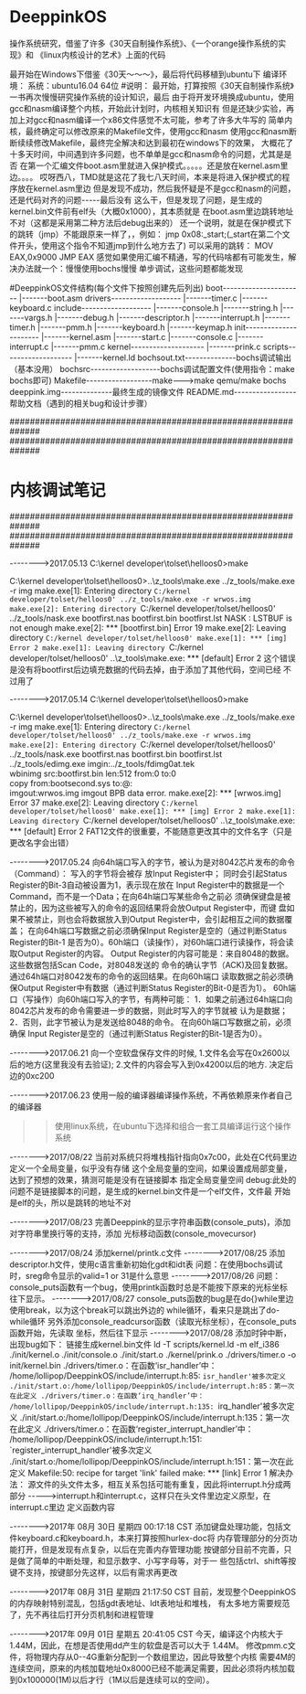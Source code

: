 # DeeppinkOS
操作系统研究，借鉴了许多《30天自制操作系统》、《一个orange操作系统的实现》和
《linux内核设计的艺术》上面的代码

最开始在Windows下借鉴《30天～～～》，最后将代码移植到ubuntu下
编译环境：
系统：ubuntu16.04 64位
#说明：
    最开始，打算按照《30天自制操作系统》一书再次慢慢研究操作系统的设计知识，最后
由于将开发环境换成ubuntu，使用gcc和nasm编译整个内核，开始此计划时，内核相关知识有
但是还缺少实验，再加上对gcc和nasm编译一个x86文件感觉不太可能，参考了许多大牛写的
简单内核，最终确定可以修改原来的Makefile文件，使用gcc和nasm
    使用gcc和nasm断断续续修改Makefile，最终完全解决和达到最初在windows下的效果，
大概花了十多天时间，中间遇到许多问题，也不单单是gcc和nasm命令的问题，尤其是是否
在第一个汇编文件boot.asm里就进入保护模式。。。。。还是放在kernel.asm里边。。。。
哎呀西八，TMD就是这花了我七八天时间，本来是将进入保护模式的程序放在kernel.asm里边
但是发现不成功，然后我怀疑是不是gcc和nasm的问题，还是代码对齐的问题-----最后没有
这么干，但是发现了问题，是生成的kernel.bin文件前有elf头（大概0x1000），其本质就是
在boot.asm里边跳转地址不对（这都是采用第二种方法后debug出来的）
    还一个说明，就是在保护模式下的跳转（jmp）不能跟原来一样了，，例如：
    jmp 0x08:_start;(_start在第二个文件开头，使用这个指令不知道jmp到什么地方去了)
    可以采用的跳转：
    MOV EAX,0x9000
    JMP EAX
感觉如果使用汇编不精通，写的代码啥都有可能发生，解决办法就一个：慢慢使用bochs慢慢
单步调试，这些问题都能发现

#DeeppinkOS文件结构(每个文件下按照创建先后列出)
boot----------------------
    |-------boot.asm
drivers-------------------
    |-------timer.c
    |-------keyboard.c
include-------------------
    |-------console.h
    |-------string.h
    |-------vargs.h
    |-------debug.h
    |-------descriptor.h
    |-------interrupt.h
    |-------timer.h
    |-------pmm.h
    |-------keyboard.h
    |-------keymap.h
init----------------------
    |-------kernel.asm
    |-------start.c
    |-------console.c
    |-------interrupt.c
    |-------pmm.c
kernel--------------------
    |-------prink.c
scripts-------------------
    |-------kernel.ld
bochsout.txt--------------bochs调试输出（基本没用）
bochsrc-------------------bochs调试配置文件(使用指令：make bochs即可)
Makefile------------------make--->make qemu/make bochs
deeppink.img--------------最终生成的镜像文件
README.md-----------------帮助文档（遇到的相关bug和设计步骤）

##############################################################
##############################################################
#                      内核调试笔记
##############################################################
##############################################################

-------->2017.05.13
C:\kernel developer\tolset\helloos0>make

C:\kernel developer\tolset\helloos0>..\z_tools\make.exe
../z_tools/make.exe -r img
make.exe[1]: Entering directory `C:/kernel developer/tolset/helloos0'
../z_tools/make.exe -r wrwos.img
make.exe[2]: Entering directory `C:/kernel developer/tolset/helloos0'
../z_tools/nask.exe bootfirst.nas bootfirst.bin bootfirst.lst
NASK : LSTBUF is not enough
make.exe[2]: *** [bootfirst.bin] Error 19
make.exe[2]: Leaving directory `C:/kernel developer/tolset/helloos0'
make.exe[1]: *** [img] Error 2
make.exe[1]: Leaving directory `C:/kernel developer/tolset/helloos0'
..\z_tools\make.exe: *** [default] Error 2
    这个错误是没有将bootfirst后边填充数据的代码去掉，由于添加了其他代码，空间已经
不过用了

-------->2017.05.14
C:\kernel developer\tolset\helloos0>make

C:\kernel developer\tolset\helloos0>..\z_tools\make.exe
../z_tools/make.exe -r img
make.exe[1]: Entering directory `C:/kernel developer/tolset/helloos0'
../z_tools/make.exe -r wrwos.img
make.exe[2]: Entering directory `C:/kernel developer/tolset/helloos0'
../z_tools/nask.exe bootfirst.nas bootfirst.bin bootfirst.lst
../z_tools/edimg.exe   imgin:../z_tools/fdimg0at.tek \
        wbinimg src:bootfirst.bin len:512 from:0 to:0 \
        copy from:bootsecond.sys to:@: \
        imgout:wrwos.img
imgout BPB data error.
make.exe[2]: *** [wrwos.img] Error 37
make.exe[2]: Leaving directory `C:/kernel developer/tolset/helloos0'
make.exe[1]: *** [img] Error 2
make.exe[1]: Leaving directory `C:/kernel developer/tolset/helloos0'
..\z_tools\make.exe: *** [default] Error 2
FAT12文件的很重要，不能随意更改其中的文件名字（只是更改名字会出错）


-------->2017.05.24
向64h端口写入的字节，被认为是对8042芯片发布的命令（Command）： 写入的字节将会被存
放Input Register中； 同时会引起Status Register的Bit-3自动被设置为1，表示现在放在
Input Register中的数据是一个Command，而不是一个Data；在向64h端口写某些命令之前必
须确保键盘是被禁止的，因为这些被写入的命令的返回结果将会放Output Register中，而键
盘如果不被禁止，则也会将数据放入到Output Register中，会引起相互之间的数据覆盖；
在向64h端口写数据之前必须确保Input Register是空的（通过判断Status Register的Bit-1
是否为0）。60h端口（读操作），对60h端口进行读操作，将会读取Output Register的内容。
Output Register的内容可能是：来自8048的数据。这些数据包括Scan Code，对8048发送的
命令的确认字节（ACK)及回复数据。 通过64h端口对8042发布的命令的返回结果。在向60h端口
读取数据之前必须确保Output Register中有数据（通过判断Status Register的Bit-0是否为1）。
60h端口（写操作）向60h端口写入的字节，有两种可能：
1．如果之前通过64h端口向8042芯片发布的命令需要进一步的数据，则此时写入的字节就被
   认为是数据；
2．否则，此字节被认为是发送给8048的命令。 在向60h端口写数据之前，必须确保
   Input Register是空的（通过判断Status Register的Bit-1是否为0）。

-------->2017.06.21
向一个空软盘保存文件的时候,
1.文件名会写在0x2600以后的地方(这里我没有去验证);
2.文件的内容会写入到0x4200以后的地方.
决定后边的0xc200

-------->2017.06.23
      使用一般的编译器编译操作系统，不再依赖原来作者自己的编译器
>>使用linux系统，在ubuntu下选择和组合一套工具编译运行这个操作系统

-------->2017/08/22
   当前对系统只将堆栈指针指向0x7c00，此处在C代码里边定义一个全局变量，似乎没有存储
这个全局变量的空间，如果设置成局部变量，达到了预想的效果，猜测可能是没有在链接脚本
指定全局变量空间
   debug:此处的问题不是链接脚本的问题，是生成的kernel.bin文件是一个elf文件，文件最
开始是elf的头，所以是跳转的地址不对

-------->2017/08/23
   完善Deeppink的显示字符串函数(console_puts)，添加对字符串里换行等的支持，添加
光标移动函数(console_movecursor)

-------->2017/08/24
   添加kernel/printk.c文件
-------->2017/08/25
   添加descriptor.h文件，使用c语言重新初始化gdt和idt表
   问题：在使用bochs调试时，sreg命令显示的valid=1 or 31是什么意思
-------->2017/08/26
   问题：console_puts函数有一个bug，使用printk函数时总是不能按下原来的光标坐标
往下显示。
-------->2017/08/27
   console_puts函数的bug是在do{}while里边使用break，以为这个break可以跳出外边的
while循环，看来只是跳出了do-while循环
   另外添加console_readcursor函数（读取光标坐标），在console_puts函数开始，先读取
坐标，然后往下显示
-------->2017/08/28
添加时钟中断，出现bug如下：
链接生成kernel.bin文件
ld -T scripts/kernel.ld -m elf_i386 ./init/kernel.o ./init/console.o ./init/start.o ./kernel/prink.o ./drivers/timer.o -o init/kernel.bin
./drivers/timer.o：在函数‘isr_handler’中：
/home/lollipop/DeeppinkOS/include/interrupt.h:85: `isr_handler'被多次定义
./init/start.o:/home/lollipop/DeeppinkOS/include/interrupt.h:85：第一次在此定义
./drivers/timer.o：在函数‘irq_handler’中：
/home/lollipop/DeeppinkOS/include/interrupt.h:135: `irq_handler'被多次定义
./init/start.o:/home/lollipop/DeeppinkOS/include/interrupt.h:135：第一次在此定义
./drivers/timer.o：在函数‘register_interrupt_handler’中：
/home/lollipop/DeeppinkOS/include/interrupt.h:151: `register_interrupt_handler'被多次定义
./init/start.o:/home/lollipop/DeeppinkOS/include/interrupt.h:151：第一次在此定义
Makefile:50: recipe for target 'link' failed
make: *** [link] Error 1
解决办法：
    源文件的头文件太多，相互关系包括可能有重复，因此将interrupt.h分成两部分
----->interrupt.h和interrupt.c，这样只在头文件里边定义原型，在interrupt.c里边
定义函数内容

-------->2017年 08月 30日 星期四 00:17:18 CST
    添加键盘处理功能，包括文件keyboard.c和keyboard.h，本来打算按照hurlex-doc将
内存管理部分的分页功能打开，但是发现有点复杂，以后在完善内存管理功能
    按键部分目前不完善，只是做了简单的中断处理，和显示数字、小写字母等，对于一
些包括ctrl、shift等按键不支持，按键部分先这样，以后有需求再更改

-------->2017年 08月 31日 星期四 21:17:50 CST
    目前，发现整个DeeppinkOS的内存映射特别混乱，包括gdt表地址、ldt表地址和堆栈，
有太多地方需要规范了，先不再往后打开分页机制和进程管理

-------->2017年 09月 01日 星期五 20:41:05 CST
    今天，编译这个内核大于1.44M，因此，在想是否使用dd产生的软盘是否可以大于
1.44M。
    修改pmm.c文件，将物理内存从0--4G重新分配到一个数组里边，因此导致整个内核
需要4M的连续空间，原来的内核加载地址0x8000已经不能满足需要，因此必须将内核加载
到0x100000(1M)以后才行（1M以后是连续可以的空间）。
